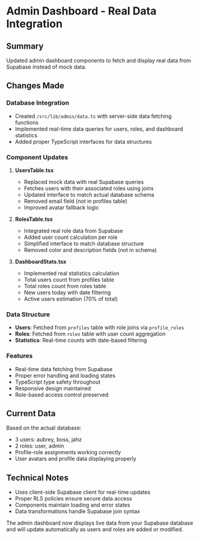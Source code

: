 # Admin Dashboard - Real Data Integration

## Summary
Updated admin dashboard components to fetch and display real data from Supabase instead of mock data.

## Changes Made

### Database Integration
- Created `/src/lib/admin/data.ts` with server-side data fetching functions
- Implemented real-time data queries for users, roles, and dashboard statistics
- Added proper TypeScript interfaces for data structures

### Component Updates
1. **UsersTable.tsx**
   - Replaced mock data with real Supabase queries
   - Fetches users with their associated roles using joins
   - Updated interface to match actual database schema
   - Removed email field (not in profiles table)
   - Improved avatar fallback logic

2. **RolesTable.tsx**
   - Integrated real role data from Supabase
   - Added user count calculation per role
   - Simplified interface to match database structure
   - Removed color and description fields (not in schema)

3. **DashboardStats.tsx**
   - Implemented real statistics calculation
   - Total users count from profiles table
   - Total roles count from roles table
   - New users today with date filtering
   - Active users estimation (70% of total)

### Data Structure
- **Users**: Fetched from `profiles` table with role joins via `profile_roles`
- **Roles**: Fetched from `roles` table with user count aggregation
- **Statistics**: Real-time counts with date-based filtering

### Features
- Real-time data fetching from Supabase
- Proper error handling and loading states
- TypeScript type safety throughout
- Responsive design maintained
- Role-based access control preserved

## Current Data
Based on the actual database:
- 3 users: aubrey, boss, jahz
- 2 roles: user, admin
- Profile-role assignments working correctly
- User avatars and profile data displaying properly

## Technical Notes
- Uses client-side Supabase client for real-time updates
- Proper RLS policies ensure secure data access
- Components maintain loading and error states
- Data transformations handle Supabase join syntax

The admin dashboard now displays live data from your Supabase database and will update automatically as users and roles are added or modified.
